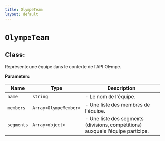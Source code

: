 ```yaml
---
title: OlympeTeam
layout: default
---
```


# `OlympeTeam`

## Class:

Représente une équipe dans le contexte de l'API Olympe.



**Parameters:**

| Name | Type | Description |
| ---- | ---- | ----------- |
| `name` | `string` | - Le nom de l'équipe. |
| `members` | `Array<OlympeMember>` | - Une liste des membres de l'équipe. |
| `segments` | `Array<object>` | - Une liste des segments (divisions, compétitions) auxquels l'équipe participe. |

